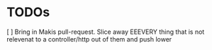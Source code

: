 # TODOs

[ ] Bring in Makis pull-request. Slice away EEEVERY thing that is not relevenat to a controller/http out of them and push lower
